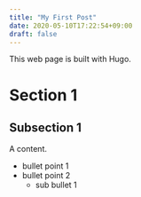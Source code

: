 ```yaml
---
title: "My First Post"
date: 2020-05-10T17:22:54+09:00
draft: false
---
```


This web page is built with Hugo.

# Section 1
## Subsection 1
A content.

- bullet point 1
- bullet point 2
  - sub bullet 1
